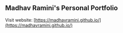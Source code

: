 ## Madhav Ramini's Personal Portfolio
Visit website: [https://madhavramini.github.io/](https://madhavramini.github.io/)
